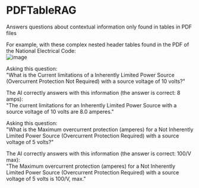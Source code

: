 # PDFTableRAG
Answers questions about contextual information only found in tables in PDF files

For example, with these complex nested header tables found in the PDF of the National Electrical Code:  
![image](https://github.com/rcorvus/PDFTableRAG/assets/5025458/cb02f88f-28fb-46a8-b31f-c4739b465dcf)

Asking this question:  
"What is the Current limitations of a Inherently Limited Power Source (Overcurrent Protection Not Required) with a source voltage of 10 volts?"  

The AI correctly answers with this information (the answer is correct: 8 amps):  
"The current limitations for an Inherently Limited Power Source with a source voltage of 10 volts are 8.0 amperes."  

Asking this question:  
"What is the Maximum overcurrent protection (amperes) for a Not Inherently Limited Power Source (Overcurrent Protection Required) with a source voltage of 5 volts?"  

The AI correctly answers with this information (the answer is correct: 100/V max):  
"The Maximum overcurrent protection (amperes) for a Not Inherently Limited Power Source (Overcurrent Protection Required) with a source voltage of 5 volts is 100/V, max."  
